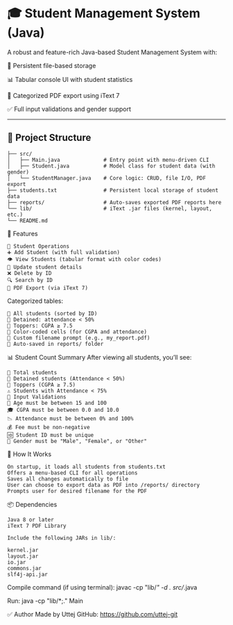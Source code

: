 # 🎓 Student Management System (Java)

A robust and feature-rich Java-based Student Management System with:

📁 Persistent file-based storage

📊 Tabular console UI with student statistics

📄 Categorized PDF export using iText 7

✅ Full input validations and gender support

---

## 📂 Project Structure

```plaintext
├── src/
│   ├── Main.java              # Entry point with menu-driven CLI
│   ├── Student.java           # Model class for student data (with gender)
│   └── StudentManager.java    # Core logic: CRUD, file I/O, PDF export
├── students.txt               # Persistent local storage of student data
├── reports/                   # Auto-saves exported PDF reports here
└── lib/                       # iText .jar files (kernel, layout, etc.)
└── README.md                                  
```

🚀 Features

    🧾 Student Operations
    ➕ Add Student (with full validation)
    👁️ View Students (tabular format with color codes)
    🔄 Update student details
    ❌ Delete by ID
    🔍 Search by ID
    📄 PDF Export (via iText 7)

Categorized tables:

    📌 All students (sorted by ID)
    🚫 Detained: attendance < 50%
    🧠 Toppers: CGPA ≥ 7.5
    🎨 Color-coded cells (for CGPA and attendance)
    📝 Custom filename prompt (e.g., my_report.pdf)
    📁 Auto-saved in reports/ folder

📊 Student Count Summary 
After viewing all students, you’ll see:

    👥 Total students
    🚫 Detained students (Attendance < 50%)
    🧠 Toppers (CGPA ≥ 7.5)
    ⚠️ Students with Attendance < 75%
    🔐 Input Validations
    🎂 Age must be between 15 and 100
    🎓 CGPA must be between 0.0 and 10.0
    📉 Attendance must be between 0% and 100%
    💰 Fee must be non-negative
    🆔 Student ID must be unique
    🚻 Gender must be "Male", "Female", or "Other"

🧠 How It Works

    On startup, it loads all students from students.txt
    Offers a menu-based CLI for all operations
    Saves all changes automatically to file
    User can choose to export data as PDF into /reports/ directory
    Prompts user for desired filename for the PDF
    
📦 Dependencies

    Java 8 or later
    iText 7 PDF Library

    Include the following JARs in lib/:
    
    kernel.jar
    layout.jar
    io.jar
    commons.jar
    slf4j-api.jar

Compile command (if using terminal):
    javac -cp "lib/*" -d . src/*.java

Run:
    java -cp "lib/*;." Main

✅ Author
    Made by Uttej
    GitHub: https://github.com/uttej-git

